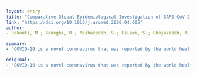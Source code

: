 ```yaml
---
layout: entry
title: "Comparative Global Epidemiological Investigation of SARS-CoV-2 and SARS-CoV Diseases Using Meta-MUMS Tool Through Incidence, Mortality, and Recovery Rates"
link: "https://doi.org/10.1016/j.arcmed.2020.04.005"
author:
- Sokouti, M.; Sadeghi, R.; Pashazadeh, S.; Eslami, S.; Ghojazadeh, M.; Sokouti, B.

summary:
- "COVID-19 is a novel coronavirus that was reported by the world health organization in late December 2019. The study aims to compare several parameters of the disease in terms of incidence, mortality, and recovery rates. In this meta-analysis, a random effect model was used to evaluate the event rate, and risk ratios thorough subgroup analysis forest plots. Seventeen countries were analyzed, including SARS-CoV group n = 1124243."

original:
- "COVID-19 is a novel coronavirus that was reported by the world health organization in late December 2019. As an unexplained respiratory disease epidemic, which is similar to respiratory syndrome coronavirus SARS-CoV, it rapidly spread all over the world. The study aims to compare several parameters of COVID-19 and SARS-CoV infectious diseases in terms of incidence, mortality, and recovery rates. The publicly available dataset Worldometer (extracted on April 5, 2020) confirmed by WHO report was available for meta-analysis purposes using the Meta-MUMS tool. And, the reported outcomes of the analysis used a random-effects model to evaluate the event rate, and risk ratios thorough subgroup analysis forest plots. Seventeen countries for COVID-19 and eight countries of SARS infections, including COVID-19 group n = 1124243, and SARS-CoV group n = 8346, were analyzed. In this meta-analysis, a random effect model of relations of incidence, mortality, and recovery rates of COVID-19 and SARS world infections were determined. The meta-analysis and forest plots of two viral world infections showed that the incidence rate of COVID-19 infection is more than SARS infections, while recovery and mortality event rates of SARS-CoV are more than COVID-19 infection. And subgroup analysis showed that the mortality and recovery rates were higher in both SARS-CoV wand COVID-19 in comparison to incidence and mortality rates, respectively. In conclusion, the meta-analysis approach on the abovementioned dataset revealed the epidemiological and statistical analyses for comparing COVID-19 and SARS-CoV outbreaks."
---
```



